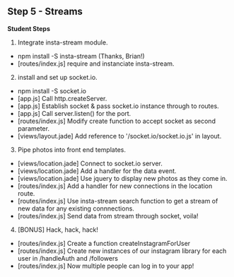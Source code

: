 ## Step 5 - Streams

__Student Steps__

1. Integrate insta-stream module.
  - npm install -S insta-stream (Thanks, Brian!)
  - [routes/index.js] require and instanciate insta-stream.
2. install and set up socket.io.
  - npm install -S socket.io
  - [app.js] Call http.createServer.
  - [app.js] Establish socket & pass socket.io instance through to routes.
  - [app.js] Call server.listen() for the port.
  - [routes/index.js] Modify create function to accept socket as second parameter.
  - [views/layout.jade] Add reference to '/socket.io/socket.io.js' in layout.
3. Pipe photos into front end templates.
  - [views/location.jade] Connect to socket.io server.
  - [views/location.jade] Add a handler for the data event.
  - [views/location.jade] Use jquery to display new photos as they come in.
  - [routes/index.js] Add a handler for new connections in the location route.
  - [routes/index.js] Use insta-stream search function to get a stream of new data for any existing connnections.
  - [routes/index.js] Send data from stream through socket, voila!
4. [BONUS] Hack, hack, hack!
  - [routes/index.js] Create a function createInstagramForUser
  - [routes/index.js] Create new instances of our instagram library for each user in /handleAuth and /followers
  - [routes/index.js] Now multiple people can log in to your app!
